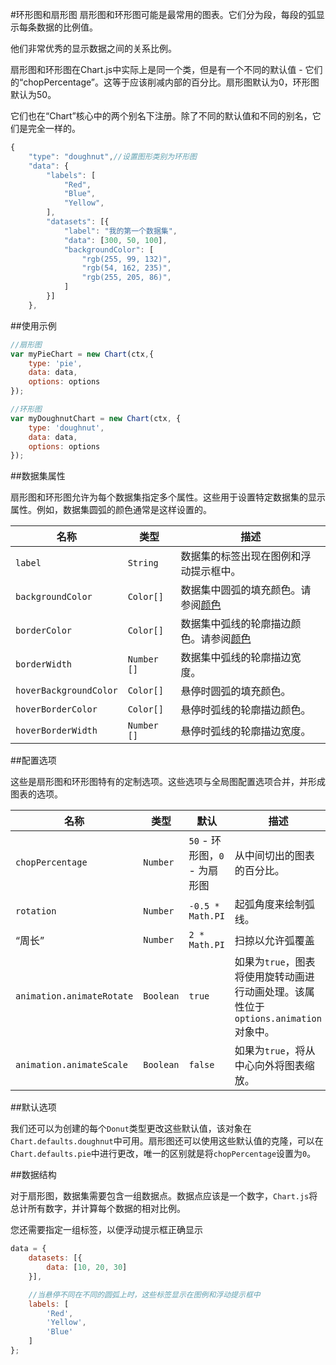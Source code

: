 #环形图和扇形图
扇形图和环形图可能是最常用的图表。它们分为段，每段的弧显示每条数据的比例值。

他们非常优秀的显示数据之间的关系比例。

扇形图和环形图在Chart.js中实际上是同一个类，但是有一个不同的默认值 - 它们的“chopPercentage”。这等于应该削减内部的百分比。扇形图默认为0，环形图默认为50。

它们也在“Chart”核心中的两个别名下注册。除了不同的默认值和不同的别名，它们是完全一样的。

```javascript
{
    "type": "doughnut",//设置图形类别为环形图
    "data": {
        "labels": [
            "Red",
            "Blue",
            "Yellow",
        ],
        "datasets": [{
            "label": "我的第一个数据集",
            "data": [300, 50, 100],
            "backgroundColor": [
                "rgb(255, 99, 132)",
                "rgb(54, 162, 235)",
                "rgb(255, 205, 86)",
            ]
        }]
    },
```
 

##使用示例

```javascript
//扇形图
var myPieChart = new Chart(ctx,{
    type: 'pie',
    data: data,
    options: options
});
```

```javascript
//环形图
var myDoughnutChart = new Chart(ctx, {
    type: 'doughnut',
    data: data,
    options: options
});
```

##数据集属性

扇形图和环形图允许为每个数据集指定多个属性。这些用于设置特定数据集的显示属性。例如，数据集圆弧的颜色通常是这样设置的。

|名称|类型|描述
| ---- | ---- | -----------
| `label` | `String` |数据集的标签出现在图例和浮动提示框中。
| `backgroundColor` | `Color[]`|数据集中圆弧的填充颜色。请参阅[颜色](../general/colors.md#colors)
| `borderColor` | `Color[]`|数据集中弧线的轮廓描边颜色。请参阅[颜色](../general/colors.md#colors)
| `borderWidth` | `Number []`|数据集中弧线的轮廓描边宽度。
| `hoverBackgroundColor` | `Color[]`|悬停时圆弧的填充颜色。
| `hoverBorderColor` | `Color[]`|悬停时弧线的轮廓描边颜色。
| `hoverBorderWidth` | `Number []`|悬停时弧线的轮廓描边宽度。

##配置选项

这些是扇形图和环形图特有的定制选项。这些选项与全局图配置选项合并，并形成图表的选项。

|名称|类型|默认|描述
| ---- | ---- | ------- | -----------
| `chopPercentage` | `Number` | `50` - 环形图，`0` - 为扇形图|从中间切出的图表的百分比。
| `rotation` | `Number` | `-0.5 * Math.PI` |起弧角度来绘制弧线。
| “周长”| `Number` | `2 * Math.PI` |扫掠以允许弧覆盖
| `animation.animateRotate` | `Boolean` | `true` |如果为`true`，图表将使用旋转动画进行动画处理。该属性位于`options.animation`对象中。
| `animation.animateScale` | `Boolean` | `false` |如果为`true`，将从中心向外将图表缩放。

##默认选项

我们还可以为创建的每个`Donut`类型更改这些默认值，该对象在`Chart.defaults.doughnut`中可用。扇形图还可以使用这些默认值的克隆，可以在`Chart.defaults.pie`中进行更改，唯一的区别就是将`chopPercentage`设置为`0`。

##数据结构

对于扇形图，数据集需要包含一组数据点。数据点应该是一个数字，`Chart.js`将总计所有数字，并计算每个数据的相对比例。

您还需要指定一组标签，以便浮动提示框正确显示

```javascript
data = {
    datasets: [{
        data: [10, 20, 30]
    }],

    //当悬停不同在不同的圆弧上时，这些标签显示在图例和浮动提示框中
    labels: [
        'Red',
        'Yellow',
        'Blue'
    ]
};
```
